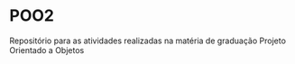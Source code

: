 # POO2
Repositório para as atividades realizadas na matéria de graduação Projeto Orientado a Objetos 
